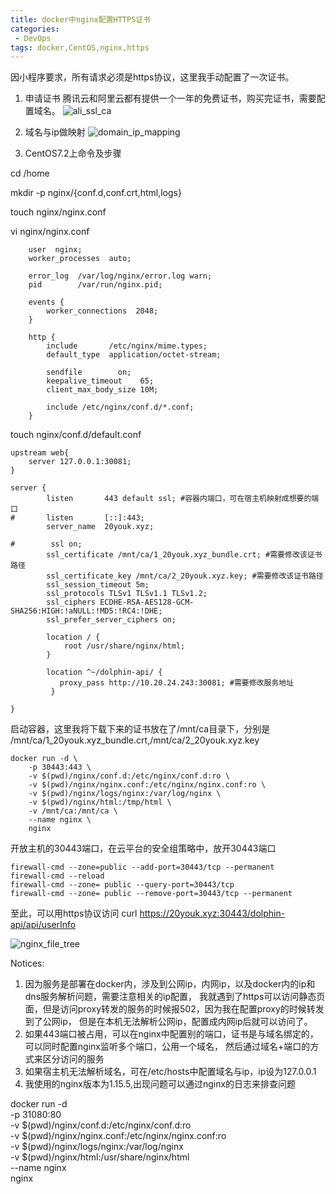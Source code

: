 ```yaml
---
title: docker中nginx配置HTTPS证书
categories:
 - DevOps
tags: docker,CentOS,nginx,https
---
```


 因小程序要求，所有请求必须是https协议，这里我手动配置了一次证书。
 
1. 申请证书
腾讯云和阿里云都有提供一个一年的免费证书，购买完证书，需要配置域名。
![ali_ssl_ca](https://raw.githubusercontent.com/xuguangwu/blog/master/_posts/images/ali_ssl_ca.png)

2. 域名与ip做映射
![domain_ip_mapping](https://raw.githubusercontent.com/xuguangwu/blog/master/_posts/images/domain_ip_mapping.png)

3. CentOS7.2上命令及步骤

cd /home

mkdir -p nginx/{conf.d,conf.crt,html,logs}

touch nginx/nginx.conf

vi nginx/nginx.conf
````
    user  nginx;
    worker_processes  auto;
    
    error_log  /var/log/nginx/error.log warn;
    pid        /var/run/nginx.pid;
    
    events {
        worker_connections  2048;
    }
    
    http {
        include       /etc/nginx/mime.types;
        default_type  application/octet-stream;
    
        sendfile        on;
        keepalive_timeout    65;
        client_max_body_size 10M;
    
        include /etc/nginx/conf.d/*.conf;
    }
````

touch nginx/conf.d/default.conf
````
upstream web{
    server 127.0.0.1:30081;
}

server {
        listen       443 default ssl; #容器内端口，可在宿主机映射成想要的端口
#       listen       [::]:443;
        server_name  20youk.xyz;

#        ssl on;
        ssl_certificate /mnt/ca/1_20youk.xyz_bundle.crt; #需要修改该证书路径
        ssl_certificate_key /mnt/ca/2_20youk.xyz.key; #需要修改该证书路径
        ssl_session_timeout 5m;
        ssl_protocols TLSv1 TLSv1.1 TLSv1.2;
        ssl_ciphers ECDHE-RSA-AES128-GCM-SHA256:HIGH:!aNULL:!MD5:!RC4:!DHE;
        ssl_prefer_server_ciphers on;

        location / {
            root /usr/share/nginx/html;
        }

        location ^~/dolphin-api/ {
           proxy_pass http://10.20.24.243:30081; #需要修改服务地址
         }

}
````

启动容器，这里我将下载下来的证书放在了/mnt/ca目录下，分别是
/mnt/ca/1_20youk.xyz_bundle.crt,/mnt/ca/2_20youk.xyz.key
````
docker run -d \
    -p 30443:443 \
    -v $(pwd)/nginx/conf.d:/etc/nginx/conf.d:ro \
    -v $(pwd)/nginx/nginx.conf:/etc/nginx/nginx.conf:ro \
    -v $(pwd)/nginx/logs/nginx:/var/log/nginx \
    -v $(pwd)/nginx/html:/tmp/html \
    -v /mnt/ca:/mnt/ca \
    --name nginx \
    nginx
````

开放主机的30443端口，在云平台的安全组策略中，放开30443端口
````
firewall-cmd --zone=public --add-port=30443/tcp --permanent
firewall-cmd --reload
firewall-cmd --zone= public --query-port=30443/tcp
firewall-cmd --zone= public --remove-port=30443/tcp --permanent
````

至此，可以用https协议访问
curl https://20youk.xyz:30443/dolphin-api/api/userInfo


![nginx_file_tree](https://raw.githubusercontent.com/xuguangwu/blog/master/_posts/images/nginx_file_tree.png)


Notices:
1. 因为服务是部署在docker内，涉及到公网ip，内网ip，以及docker内的ip和dns服务解析问题，需要注意相关的ip配置，
我就遇到了https可以访问静态页面，但是访问proxy转发的服务的时候报502，因为我在配置proxy的时候转发到了公网ip，
但是在本机无法解析公网ip，配置成内网ip后就可以访问了。
2. 如果443端口被占用，可以在nginx中配置别的端口，证书是与域名绑定的，可以同时配置nginx监听多个端口，公用一个域名，
然后通过域名+端口的方式来区分访问的服务
3. 如果宿主机无法解析域名，可在/etc/hosts中配置域名与ip，ip设为127.0.0.1
4. 我使用的nginx版本为1.15.5,出现问题可以通过nginx的日志来排查问题



docker run -d \
    -p 31080:80 \
    -v $(pwd)/nginx/conf.d:/etc/nginx/conf.d:ro \
    -v $(pwd)/nginx/nginx.conf:/etc/nginx/nginx.conf:ro \
    -v $(pwd)/nginx/logs/nginx:/var/log/nginx \
    -v $(pwd)/nginx/html:/usr/share/nginx/html \
    --name nginx \
    nginx